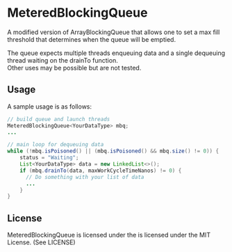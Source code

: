 # MeteredBlockingQueue

A modified version of ArrayBlockingQueue that allows one to set a max fill threshold 
that determines when the queue will be emptied.

The queue expects multiple threads enqueuing data and a single dequeuing thread waiting on the drainTo function.  
Other uses may be possible but are not tested.

## Usage
A sample usage is as follows:

```java
// build queue and launch threads
MeteredBlockingQueue<YourDataType> mbq;
...

// main loop for dequeuing data
while (!mbq.isPoisoned() || (mbq.isPoisoned() && mbq.size() != 0)) {
    status = "Waiting";
    List<YourDataType> data = new LinkedList<>();
    if (mbq.drainTo(data, maxWorkCycleTimeNanos) != 0) {
      // Do something with your list of data
      ...
    }
}
```

## License
 
MeteredBlockingQueue is licensed under the is licensed under the MIT License. (See LICENSE) 
